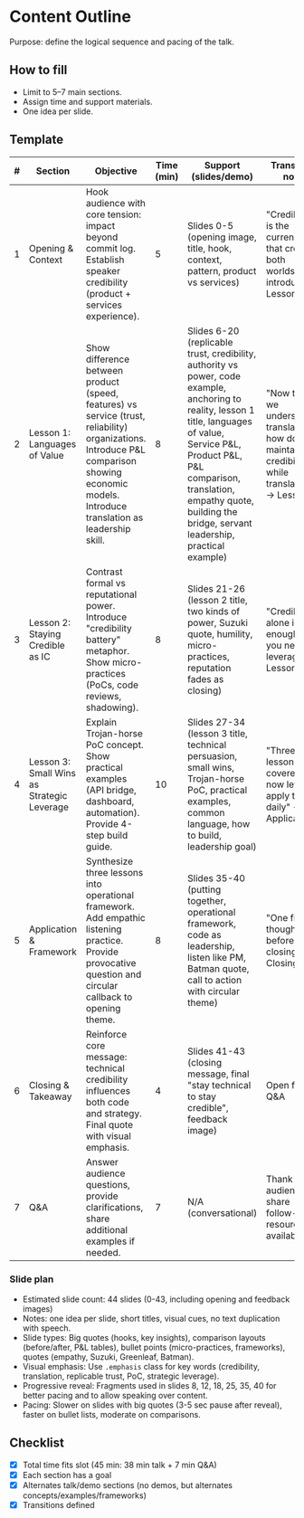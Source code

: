 # Content Outline
Purpose: define the logical sequence and pacing of the talk.

## How to fill
- Limit to 5–7 main sections.
- Assign time and support materials.
- One idea per slide.

## Template
| # | Section | Objective | Time (min) | Support (slides/demo) | Transition note |
|---|----------|------------|-------------|------------------------|-----------------|
| 1 | Opening & Context | Hook audience with core tension: impact beyond commit log. Establish speaker credibility (product + services experience). | 5 | Slides 0-5 (opening image, title, hook, context, pattern, product vs services) | "Credibility is the currency that crosses both worlds" → introduce Lesson 1 |
| 2 | Lesson 1: Languages of Value | Show difference between product (speed, features) vs service (trust, reliability) organizations. Introduce P&L comparison showing economic models. Introduce translation as leadership skill. | 8 | Slides 6-20 (replicable trust, credibility, authority vs power, code example, anchoring to reality, lesson 1 title, languages of value, Service P&L, Product P&L, P&L comparison, translation, empathy quote, building the bridge, servant leadership, practical example) | "Now that we understand translation, how do we maintain credibility while translating?" → Lesson 2 |
| 3 | Lesson 2: Staying Credible as IC | Contrast formal vs reputational power. Introduce "credibility battery" metaphor. Show micro-practices (PoCs, code reviews, shadowing). | 8 | Slides 21-26 (lesson 2 title, two kinds of power, Suzuki quote, humility, micro-practices, reputation fades as closing) | "Credibility alone isn't enough—you need leverage" → Lesson 3 |
| 4 | Lesson 3: Small Wins as Strategic Leverage | Explain Trojan-horse PoC concept. Show practical examples (API bridge, dashboard, automation). Provide 4-step build guide. | 10 | Slides 27-34 (lesson 3 title, technical persuasion, small wins, Trojan-horse PoC, practical examples, common language, how to build, leadership goal) | "Three lessons covered—now let's apply them daily" → Application |
| 5 | Application & Framework | Synthesize three lessons into operational framework. Add empathic listening practice. Provide provocative question and circular callback to opening theme. | 8 | Slides 35-40 (putting together, operational framework, code as leadership, listen like PM, Batman quote, call to action with circular theme) | "One final thought before closing" → Closing |
| 6 | Closing & Takeaway | Reinforce core message: technical credibility influences both code and strategy. Final quote with visual emphasis. | 4 | Slides 41-43 (closing message, final "stay technical to stay credible", feedback image) | Open for Q&A |
| 7 | Q&A | Answer audience questions, provide clarifications, share additional examples if needed. | 7 | N/A (conversational) | Thank audience, share follow-up resources if available |

### Slide plan
- Estimated slide count: 44 slides (0-43, including opening and feedback images)
- Notes: one idea per slide, short titles, visual cues, no text duplication with speech.
- Slide types: Big quotes (hooks, key insights), comparison layouts (before/after, P&L tables), bullet points (micro-practices, frameworks), quotes (empathy, Suzuki, Greenleaf, Batman).
- Visual emphasis: Use `.emphasis` class for key words (credibility, translation, replicable trust, PoC, strategic leverage).
- Progressive reveal: Fragments used in slides 8, 12, 18, 25, 35, 40 for better pacing and to allow speaking over content.
- Pacing: Slower on slides with big quotes (3-5 sec pause after reveal), faster on bullet lists, moderate on comparisons.

## Checklist
- [x] Total time fits slot (45 min: 38 min talk + 7 min Q&A)
- [x] Each section has a goal
- [x] Alternates talk/demo sections (no demos, but alternates concepts/examples/frameworks)
- [x] Transitions defined

